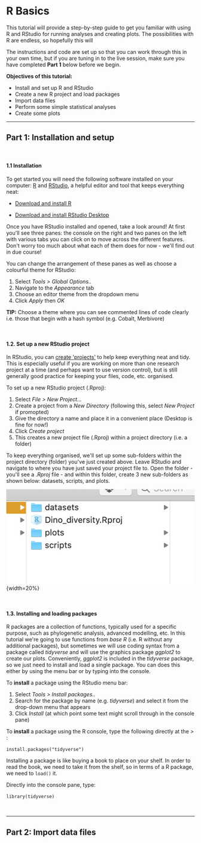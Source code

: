 # R Basics


This tutorial will provide a step-by-step guide to get you familiar with using R and RStudio for running analyses and creating plots. The possibilities with R are endless, so hopefully this will 

The instructions and code are set up so that you can work through this in your own time, but if you are tuning in to the live session, make sure you have completed **Part 1** below before we begin.


**Objectives of this tutorial:**

* Install and set up R and RStudio
* Create a new R project and load packages
* Import data files
* Perform some simple statistical analyses
* Create some plots


*** 

## Part 1: Installation and setup

$~$

#### 1.1 Installation


To get started you will need the following software installed on your computer: [R](https://www.r-project.org) and [RStudio](https://www.rstudio.com), a helpful editor and tool that keeps everything neat:

* [Download and install R](https://cloud.r-project.org)

* [Download and install RStudio Desktop](https://www.rstudio.com/products/RStudio/#Desktop)

Once you have RStudio installed and opened, take a look around! At first you'll see three panes: the console on the right and two panes on the left with various tabs you can click on to move across the different features. Don't worry too much about what each of them does for now - we'll find out in due course! 

You can change the arrangement of these panes as well as choose a colourful theme for RStudio:

1. Select _Tools > Global Options.._
2. Navigate to the _Appearance_ tab
3. Choose an editor theme from the dropdown menu
4. Click _Apply_ then _OK_

**TIP:** Choose a theme where you can see commented lines of code clearly i.e. those that begin with a hash symbol (e.g. Cobalt, Merbivore)


$~$

#### 1.2. Set up a new RStudio project

In RStudio, you can [create 'projects'](https://support.rstudio.com/hc/en-us/articles/200526207-Using-Projects) to help keep everything neat and tidy. This is especially useful if you are working on more than one research project at a time (and perhaps want to use version control), but is still generally good practice for keeping your files, code, etc. organised.

To set up a new RStudio project (.Rproj):

1. Select _File > New Project..._
2. Create a project from a _New Directory_ (following this, select _New Project_ if promopted)
3. Give the directory a name and place it in a convenient place (Desktop is fine for now!)
4. Click _Create project_ 
5. This creates a new project file (.Rproj) within a project directory (i.e. a folder)


To keep everything organised, we'll set up some sub-folders within the project directory (folder) you've just created above. Leave RStudio and navigate to where you have just saved your project file to. Open the folder - you'll see a _.Rproj_ file - and within this folder, create 3 new sub-folders as shown below: datasets, scripts, and plots.

![](./images/subfolders.png){width=20%}


$~$

#### 1.3. Installing and loading packages

R packages are a collection of functions, typically used for a specific purpose, such as phylogenetic analysis, advanced modelling, etc. In this tutorial we're going to use functions from _base R_ (i.e. R without any additional packages), but sometimes we will use coding syntax from a package called _tidyverse_ and will use the graphics package _ggplot2_ to create our plots. Conveniently, _ggplot2_ is included in the _tidyverse_ package, so we just need to install and load a single package. You can does this either by using the menu bar or by typing into the console.


To **install** a package using the RStudio menu bar:

1. Select _Tools > Install packages.._
2. Search for the package by name (e.g. _tidyverse_) and select it from the drop-down menu that appears
3. Click _Install_ (at which point some text might scroll through in the console pane)

To **install** a package using the R console, type the following directly at the *>* :
```{r}
install.packages("tidyverse")
```

Installing a package is like buying a book to place on your shelf. In order to read the book, we need to take it from the shelf, so in terms of a R package, we need to `load()` it.

Directly into the console pane, type:
```{r}
library(tidyverse)
```

$~$

*** 

## Part 2: Import data files




